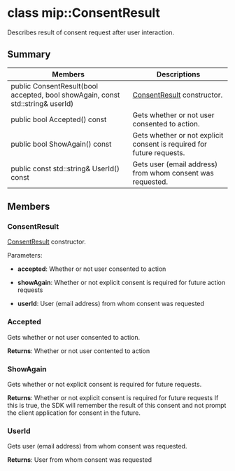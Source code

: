 # class mip::ConsentResult 
Describes result of consent request after user interaction.
  
## Summary
 Members                        | Descriptions                                
--------------------------------|---------------------------------------------
 public ConsentResult(bool accepted, bool showAgain, const std::string& userId)  |  [ConsentResult](class_mip_consentresult.md) constructor.
 public bool Accepted() const  |  Gets whether or not user consented to action.
 public bool ShowAgain() const  |  Gets whether or not explicit consent is required for future requests.
 public const std::string& UserId() const  |  Gets user (email address) from whom consent was requested.
  
## Members
  
### ConsentResult
[ConsentResult](class_mip_consentresult.md) constructor.

Parameters:  
* **accepted**: Whether or not user consented to action 


* **showAgain**: Whether or not explicit consent is required for future action requests 


* **userId**: User (email address) from whom consent was requested


  
### Accepted
Gets whether or not user consented to action.

  
**Returns**: Whether or not user contented to action
  
### ShowAgain
Gets whether or not explicit consent is required for future requests.

  
**Returns**: Whether or not explicit consent is required for future requests
If this is true, the SDK will remember the result of this consent and not prompt the client application for consent in the future.
  
### UserId
Gets user (email address) from whom consent was requested.

  
**Returns**: User from whom consent was requested
